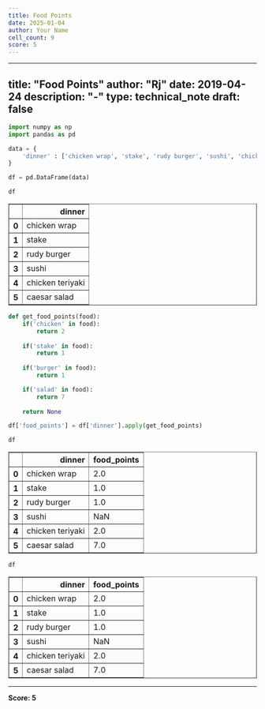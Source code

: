 ```yaml
---
title: Food Points
date: 2025-01-04
author: Your Name
cell_count: 9
score: 5
---
```


---
title: "Food Points"
author: "Rj"
date: 2019-04-24
description: "-"
type: technical_note
draft: false
---

```python
import numpy as np
import pandas as pd
```


```python
data = {
    'dinner' : ['chicken wrap', 'stake', 'rudy burger', 'sushi', 'chicken teriyaki', 'caesar salad']
}
```


```python
df = pd.DataFrame(data)
```


```python
df
```




<div>
<style scoped>
    .dataframe tbody tr th:only-of-type {
        vertical-align: middle;
    }

    .dataframe tbody tr th {
        vertical-align: top;
    }

    .dataframe thead th {
        text-align: right;
    }
</style>
<table border="1" class="dataframe">
  <thead>
    <tr style="text-align: right;">
      <th></th>
      <th>dinner</th>
    </tr>
  </thead>
  <tbody>
    <tr>
      <th>0</th>
      <td>chicken wrap</td>
    </tr>
    <tr>
      <th>1</th>
      <td>stake</td>
    </tr>
    <tr>
      <th>2</th>
      <td>rudy burger</td>
    </tr>
    <tr>
      <th>3</th>
      <td>sushi</td>
    </tr>
    <tr>
      <th>4</th>
      <td>chicken teriyaki</td>
    </tr>
    <tr>
      <th>5</th>
      <td>caesar salad</td>
    </tr>
  </tbody>
</table>
</div>




```python
def get_food_points(food):
    if('chicken' in food):
        return 2
    
    if('stake' in food):
        return 1
    
    if('burger' in food):
        return 1

    if('salad' in food):
        return 7
    
    return None
```


```python
df['food_points'] = df['dinner'].apply(get_food_points)
```


```python
df
```




<div>
<style scoped>
    .dataframe tbody tr th:only-of-type {
        vertical-align: middle;
    }

    .dataframe tbody tr th {
        vertical-align: top;
    }

    .dataframe thead th {
        text-align: right;
    }
</style>
<table border="1" class="dataframe">
  <thead>
    <tr style="text-align: right;">
      <th></th>
      <th>dinner</th>
      <th>food_points</th>
    </tr>
  </thead>
  <tbody>
    <tr>
      <th>0</th>
      <td>chicken wrap</td>
      <td>2.0</td>
    </tr>
    <tr>
      <th>1</th>
      <td>stake</td>
      <td>1.0</td>
    </tr>
    <tr>
      <th>2</th>
      <td>rudy burger</td>
      <td>1.0</td>
    </tr>
    <tr>
      <th>3</th>
      <td>sushi</td>
      <td>NaN</td>
    </tr>
    <tr>
      <th>4</th>
      <td>chicken teriyaki</td>
      <td>2.0</td>
    </tr>
    <tr>
      <th>5</th>
      <td>caesar salad</td>
      <td>7.0</td>
    </tr>
  </tbody>
</table>
</div>




```python
df
```




<div>
<style scoped>
    .dataframe tbody tr th:only-of-type {
        vertical-align: middle;
    }

    .dataframe tbody tr th {
        vertical-align: top;
    }

    .dataframe thead th {
        text-align: right;
    }
</style>
<table border="1" class="dataframe">
  <thead>
    <tr style="text-align: right;">
      <th></th>
      <th>dinner</th>
      <th>food_points</th>
    </tr>
  </thead>
  <tbody>
    <tr>
      <th>0</th>
      <td>chicken wrap</td>
      <td>2.0</td>
    </tr>
    <tr>
      <th>1</th>
      <td>stake</td>
      <td>1.0</td>
    </tr>
    <tr>
      <th>2</th>
      <td>rudy burger</td>
      <td>1.0</td>
    </tr>
    <tr>
      <th>3</th>
      <td>sushi</td>
      <td>NaN</td>
    </tr>
    <tr>
      <th>4</th>
      <td>chicken teriyaki</td>
      <td>2.0</td>
    </tr>
    <tr>
      <th>5</th>
      <td>caesar salad</td>
      <td>7.0</td>
    </tr>
  </tbody>
</table>
</div>




---
**Score: 5**